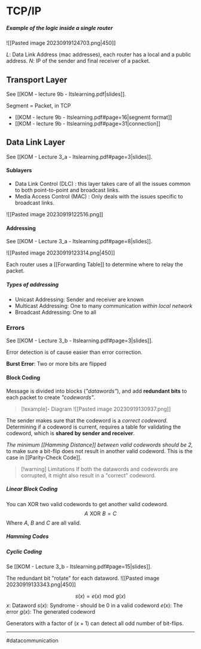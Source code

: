 # TCP/IP

##### Example of the logic inside a single router
![[Pasted image 20230919124703.png|450]]

$L$: Data Link Address (mac addresses), each router has a local and a public address.
$N$: IP of the sender and final receiver of a packet.

## Transport Layer
See [[KOM - lecture 9b - Itslearning.pdf|slides]].

Segment = Packet, in TCP
- [[KOM - lecture 9b - Itslearning.pdf#page=16|segnemt format]]
- [[KOM - lecture 9b - Itslearning.pdf#page=31|connection]]

## Data Link Layer
See [[KOM - Lecture 3_a - Itslearning.pdf#page=3|slides]].

#### Sublayers
- Data Link Control (DLC) : this layer takes care of all the issues common to both point-to-point and broadcast links. 
- Media Access Control (MAC) : Only deals with the issues specific to broadcast links.

![[Pasted image 20230919122516.png]]

#### Addressing
See [[KOM - Lecture 3_a - Itslearning.pdf#page=8|slides]].

![[Pasted image 20230919123314.png|450]]

Each router uses a [[Forwarding Table]] to determine where to relay the packet.

##### Types of addressing
- Unicast Addressing: Sender and receiver are known
- Multicast Addressing: One to many communication *within local network*
- Broadcast Addressing: One to all

### Errors
See [[KOM - Lecture 3_b - Itslearning.pdf#page=3|slides]].

Error detection is of cause easier than error correction.

**Burst Error**: Two or more bits are flipped

#### Block Coding
Message is divided into blocks (*"datawords"*), and add **redundant bits** to each packet to create *"codewords"*.

>[!example]- Diagram 
>![[Pasted image 20230919130937.png]]

The sender makes sure that the codeword is a *correct codeword*. Determining if a codeword is current, requires a table for validating the codeword, which is **shared by sender and receiver**.

*The minimum [[Hamming Distance]] between valid codewords should be $2$,* to make sure a bit-flip does not result in another valid codeword. This is the case in [[Parity-Check Code]].

>[!warning] Limitations
> If both the datawords and codewords are corrupted, it might also result in a "correct" codeword. 
##### Linear Block Coding
You can $\text{XOR}$ two valid codewords to get another valid codeword.
$$A \,\, \text{XOR} \,\, B= C $$
Where $A$, $B$ and $C$ are all valid.

##### Hamming Codes


##### Cyclic Coding
Se [[KOM - Lecture 3_b - Itslearning.pdf#page=15|slides]].

The redundant bit "rotate" for each dataword.
![[Pasted image 20230919133343.png|450]]

$$s(x) = e(x) \,\,\text{mod} \,\, g(x)$$
$x$: Dataword
$s(x)$: Syndrome - should be $0$ in a valid codeword
$e(x)$: The error
$g(x)$: The generated codeword

Generators with a factor of $(x+1)$ can detect all odd number of bit-flips.

---
#datacommunication 